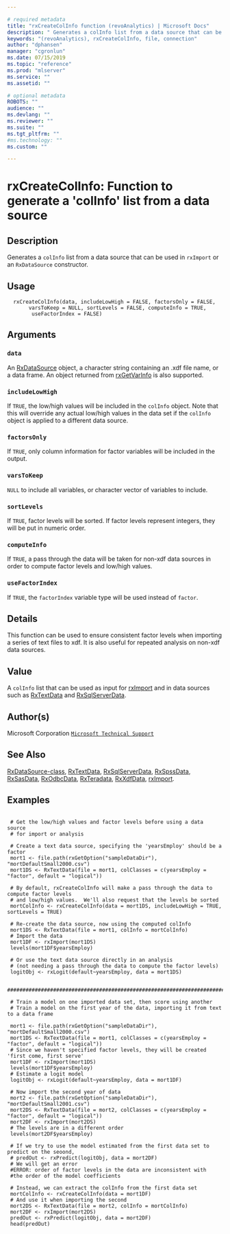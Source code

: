 ```yaml
--- 

# required metadata 
title: "rxCreateColInfo function (revoAnalytics) | Microsoft Docs" 
description: " Generates a colInfo list from a data source that can be used in rxImport or an RxDataSource constructor. " 
keywords: "(revoAnalytics), rxCreateColInfo, file, connection" 
author: "dphansen" 
manager: "cgronlun" 
ms.date: 07/15/2019
ms.topic: "reference" 
ms.prod: "mlserver" 
ms.service: "" 
ms.assetid: "" 

# optional metadata 
ROBOTS: "" 
audience: "" 
ms.devlang: "" 
ms.reviewer: "" 
ms.suite: "" 
ms.tgt_pltfrm: "" 
#ms.technology: "" 
ms.custom: "" 

--- 
```



 # rxCreateColInfo:  Function to generate a 'colInfo' list from a data source  
 ## Description

Generates a `colInfo` list from a data source that can be used in `rxImport` or
an `RxDataSource` constructor.


 ## Usage

```   
  rxCreateColInfo(data, includeLowHigh = FALSE, factorsOnly = FALSE, 
       varsToKeep = NULL, sortLevels = FALSE, computeInfo = TRUE,
        useFactorIndex = FALSE)

```

 ## Arguments



 ### `data`
  An [RxDataSource](RxDataSource.md) object, a character string containing an .xdf file name, or a data frame.  An object returned from [rxGetVarInfo](rxGetVarInfo.md) is also supported.  


 ### `includeLowHigh`
  If `TRUE`, the low/high values will be included in the `colInfo` object.  Note that this will override any actual low/high values in the data set if the `colInfo` object is applied to a different data source.  


 ### `factorsOnly`
  If `TRUE`, only column information for factor variables will be included in the output.  



 ### `varsToKeep`
  `NULL` to include all variables, or character vector of variables to include.  



 ### `sortLevels`
  If `TRUE`, factor levels will be sorted. If factor levels represent integers, they will be put in numeric order.    


 ### `computeInfo`
  If `TRUE`, a pass through the data will be taken for non-xdf data sources in order to compute factor levels and low/high values.  


 ### `useFactorIndex`
  If `TRUE`, the `factorIndex` variable type will be used instead of `factor`.  



 ## Details

This function can be used to ensure consistent factor levels when importing a series of text files to xdf.
It is also useful for repeated analysis on non-xdf data sources.


 ## Value

A `colInfo` list that can be used as input for [rxImport](rxImport.md) and in data sources such as
[RxTextData](RxTextData.md) and [RxSqlServerData](RxSqlServerData.md).

 ## Author(s)
 Microsoft Corporation [`Microsoft Technical Support`](https://go.microsoft.com/fwlink/?LinkID=698556&clcid=0x409)


 ## See Also

[RxDataSource-class](RxDataSource-class.md),
[RxTextData](RxTextData.md),
[RxSqlServerData](RxSqlServerData.md),
[RxSpssData](RxSpssData.md),
[RxSasData](RxSasData.md),
[RxOdbcData](RxOdbcData.md),
[RxTeradata](RxTeradata.md),
[RxXdfData](RxXdfData.md),
[rxImport](rxImport.md).

 ## Examples

 ```

  # Get the low/high values and factor levels before using a data source
  # for import or analysis

  # Create a text data source, specifying the 'yearsEmploy' should be a factor
  mort1 <- file.path(rxGetOption("sampleDataDir"), "mortDefaultSmall2000.csv")
  mort1DS <- RxTextData(file = mort1, colClasses = c(yearsEmploy = "factor", default = "logical"))

  # By default, rxCreateColInfo will make a pass through the data to compute factor levels
  # and low/high values.  We'll also request that the levels be sorted
  mortColInfo <- rxCreateColInfo(data = mort1DS, includeLowHigh = TRUE, sortLevels = TRUE)

  # Re-create the data source, now using the computed colInfo
  mort1DS <- RxTextData(file = mort1, colInfo = mortColInfo)
  # Import the data
  mort1DF <- rxImport(mort1DS)
  levels(mort1DF$yearsEmploy)

  # Or use the text data source directly in an analysis 
  # (not needing a pass through the data to compute the factor levels)
  logitObj <- rxLogit(default~yearsEmploy, data = mort1DS)

  ##############################################################################################

  # Train a model on one imported data set, then score using another
  # Train a model on the first year of the data, importing it from text to a data frame

  mort1 <- file.path(rxGetOption("sampleDataDir"), "mortDefaultSmall2000.csv")
  mort1DS <- RxTextData(file = mort1, colClasses = c(yearsEmploy = "factor", default = "logical"))
  # Since we haven't specified factor levels, they will be created 'first come, first serve'
  mort1DF <- rxImport(mort1DS)
  levels(mort1DF$yearsEmploy)
  # Estimate a logit model
  logitObj <- rxLogit(default~yearsEmploy, data = mort1DF)

  # Now import the second year of data
  mort2 <- file.path(rxGetOption("sampleDataDir"), "mortDefaultSmall2001.csv")
  mort2DS <- RxTextData(file = mort2, colClasses = c(yearsEmploy = "factor", default = "logical"))
  mort2DF <- rxImport(mort2DS)
  # The levels are in a different order
  levels(mort2DF$yearsEmploy)

  # If we try to use the model estimated from the first data set to predict on the seoond,
  # predOut <- rxPredict(logitObj, data = mort2DF)
  # We will get an error
  #ERROR: order of factor levels in the data are inconsistent with
  #the order of the model coefficients

  # Instead, we can extract the colInfo from the first data set
  mortColInfo <- rxCreateColInfo(data = mort1DF)
  # And use it when importing the second
  mort2DS <- RxTextData(file = mort2, colInfo = mortColInfo)
  mort2DF <- rxImport(mort2DS)
  predOut <- rxPredict(logitObj, data = mort2DF)
  head(predOut)
```



